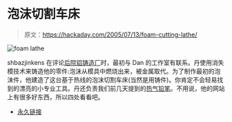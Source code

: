 # 泡沫切割车床

> 原文：<https://hackaday.com/2005/07/13/foam-cutting-lathe/>

![foam lathe](img/3058452d20db56cc5afe9b3f5cd35070.png)

shbazjinkens 在评论[后院铝铸造厂](http://www.hackaday.com/entry/1234000020048285/)时，最初与 Dan 的工作室有联系。丹使用消失模技术来铸造他的零件:泡沫从模具中燃烧出来，被金属取代。为了制作最初的泡沫件，他建造了这台基于热线的泡沫切割车床(当然是用铸件)。你肯定不会轻易找到的漂亮的小专业工具。丹还负责我们前几天提到的[热气铅笔](http://www.dansworkshop.com/SMT%20Hot%20Air%20Pencil.shtml)。不用说，他的网站上有很多好东西，所以四处看看吧。

*   [永久链接](http://www.dansworkshop.com/Hot%20wire%20foam%20cutting.shtml)